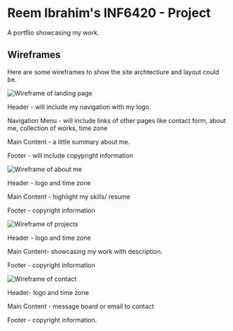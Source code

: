 
# Reem Ibrahim's INF6420 - Project

A portflio showcasing my work.

## Wireframes



Here are some wireframes to show the site archtectiure and layout could be.

![Wireframe of landing page](wireframe0.jpg)

Header - will include my navigation with my logo.  

Navigation Menu - will include links of other pages like contact form, about me, collection of works, time zone

Main Content - a little summary about me.

Footer - will include copypright information


![Wireframe of about me](wireframe1.jpg)

Header - logo and time zone

Main Content - highlight my skills/ resume

Footer - copyright information


![Wireframe of projects](wireframe2.jpg)

Header - logo and time zone

Main Content- showcasing my work with description.

Footer - copyright information


![Wireframe of contact](wireframe3.jpg)

Header- logo and time zone

Main Content - message board or email to contact 

Footer - copyright information.




